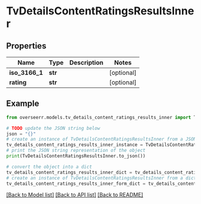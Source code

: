 # TvDetailsContentRatingsResultsInner


## Properties

Name | Type | Description | Notes
------------ | ------------- | ------------- | -------------
**iso_3166_1** | **str** |  | [optional] 
**rating** | **str** |  | [optional] 

## Example

```python
from overseerr.models.tv_details_content_ratings_results_inner import TvDetailsContentRatingsResultsInner

# TODO update the JSON string below
json = "{}"
# create an instance of TvDetailsContentRatingsResultsInner from a JSON string
tv_details_content_ratings_results_inner_instance = TvDetailsContentRatingsResultsInner.from_json(json)
# print the JSON string representation of the object
print(TvDetailsContentRatingsResultsInner.to_json())

# convert the object into a dict
tv_details_content_ratings_results_inner_dict = tv_details_content_ratings_results_inner_instance.to_dict()
# create an instance of TvDetailsContentRatingsResultsInner from a dict
tv_details_content_ratings_results_inner_form_dict = tv_details_content_ratings_results_inner.from_dict(tv_details_content_ratings_results_inner_dict)
```
[[Back to Model list]](../README.md#documentation-for-models) [[Back to API list]](../README.md#documentation-for-api-endpoints) [[Back to README]](../README.md)


